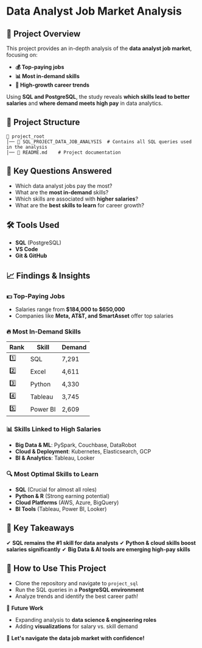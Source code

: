# Data Analyst Job Market Analysis

## 📌 Project Overview
This project provides an in-depth analysis of the **data analyst job market**, focusing on:
- **💰 Top-paying jobs**
- **📊 Most in-demand skills**
- **🚀 High-growth career trends**

Using **SQL and PostgreSQL**, the study reveals **which skills lead to better salaries** and **where demand meets high pay** in data analytics.

## 📂 Project Structure
```
📁 project_root
│── 📂 SQL_PROJECT_DATA_JOB_ANALYSIS  # Contains all SQL queries used in the analysis
│── 📜 README.md    # Project documentation
```

## 🎯 Key Questions Answered
- Which data analyst jobs pay the most?
- What are the **most in-demand** skills?
- Which skills are associated with **higher salaries**?
- What are the **best skills to learn** for career growth?

## 🛠️ Tools Used
- **SQL** (PostgreSQL)
- **VS Code**
- **Git & GitHub**

## 📈 Findings & Insights
### 💵 **Top-Paying Jobs**
- Salaries range from **$184,000 to $650,000**
- Companies like **Meta, AT&T, and SmartAsset** offer top salaries

### 🔥 **Most In-Demand Skills**
| Rank | Skill    | Demand |
|------|---------|--------|
| 1️⃣  | SQL     | 7,291  |
| 2️⃣  | Excel   | 4,611  |
| 3️⃣  | Python  | 4,330  |
| 4️⃣  | Tableau | 3,745  |
| 5️⃣  | Power BI | 2,609  |

### 📊 **Skills Linked to High Salaries**
- **Big Data & ML**: PySpark, Couchbase, DataRobot
- **Cloud & Deployment**: Kubernetes, Elasticsearch, GCP
- **BI & Analytics**: Tableau, Looker

### 🔍 **Most Optimal Skills to Learn**
- **SQL** (Crucial for almost all roles)
- **Python & R** (Strong earning potential)
- **Cloud Platforms** (AWS, Azure, BigQuery)
- **BI Tools** (Tableau, Power BI, Looker)

## 🚀 Key Takeaways
✔ **SQL remains the #1 skill for data analysts**
✔ **Python & cloud skills boost salaries significantly**
✔ **Big Data & AI tools are emerging high-pay skills**

## 📂 How to Use This Project
- Clone the repository and navigate to `project_sql`
- Run the SQL queries in a **PostgreSQL environment**
- Analyze trends and identify the best career path!

📢 **Future Work**
- Expanding analysis to **data science & engineering roles**
- Adding **visualizations** for salary vs. skill demand

🚀 **Let's navigate the data job market with confidence!**

